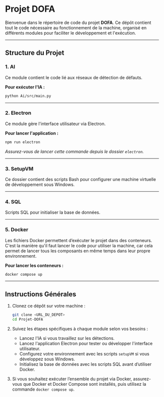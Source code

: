 # Projet DOFA

Bienvenue dans le répertoire de code du projet **DOFA**. Ce dépôt contient tout le code nécessaire au fonctionnement de la machine, organisé en différents modules pour faciliter le développement et l'exécution.

---

## Structure du Projet

### 1. **AI**  
Ce module contient le code lié aux réseaux de détection de défauts.  

**Pour exécuter l'IA :**  
```bash
python Ai/src/main.py
```

---

### 2. **Electron**  
Ce module gère l'interface utilisateur via Electron.  

**Pour lancer l'application :**  
```bash
npm run electron
```
*Assurez-vous de lancer cette commande depuis le dossier `electron`.*

---

### 3. **SetupVM**  
Ce dossier contient des scripts Bash pour configurer une machine virtuelle de développement sous Windows.

---

### 4. **SQL**  
Scripts SQL pour initialiser la base de données.

---

### 5. **Docker**  
Les fichiers Docker permettent d’exécuter le projet dans des conteneurs. C'est la manière qu'il faut lancer le code pour utiliser la machine, car cela permet de lancer tous les composants en même temps dans leur propre environnement.

**Pour lancer les conteneurs :**  
```bash
docker compose up
```

---

## Instructions Générales

1. Clonez ce dépôt sur votre machine :
   ```bash
   git clone <URL_DU_DEPOT>
   cd Projet-DOFA
   ```

2. Suivez les étapes spécifiques à chaque module selon vos besoins :
   - Lancez l'IA si vous travaillez sur les détections.
   - Lancez l'application Electron pour tester ou développer l'interface utilisateur.
   - Configurez votre environnement avec les scripts `setupVM` si vous développez sous Windows.
   - Initialisez la base de données avec les scripts SQL avant d’utiliser Docker.

3. Si vous souhaitez exécuter l’ensemble du projet via Docker, assurez-vous que Docker et Docker Compose sont installés, puis utilisez la commande `docker compose up`.


